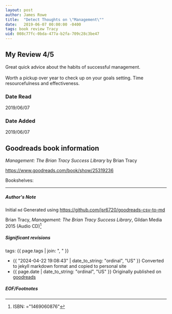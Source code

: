 ```yaml
---
layout: post
author: James Rowe
title:  "Detect Thoughts on \"Management\""
date:   2019-06-07 00:00:00 -0400
tags: book review Tracy 
uid: 008c77fc-0bda-477a-b2fa-709c28c3be47
---
```


<!-- highly dependent on how you personally use jekyll templates, and how you want this to show up -->
<!-- escape any jekyll keys with double brackets -->

## My Review 4/5

Great quick advice about the habits of successful management. <br/><br/>Worth a pickup over year to check up on your goals setting. Time resourcefulness and effectiveness. 

### Date Read
2019/06/07

### Date Added
2019/06/07

## Goodreads book information

*Management: The Brian Tracy Success Library* by Brian Tracy

https://www.goodreads.com/book/show/25319236

Bookshelves: 

---

##### Author's Note

Initial `md` Generated using https://github.com/jsr6720/goodreads-csv-to-md

Brian Tracy, *Management: The Brian Tracy Success Library*,  Gildan Media 2015 (Audio CD)[^1]

##### Significant revisions

tags: {{ page.tags | join: ", " }} <!-- todo move this somewhere -->

- {{ "2024-04-22 19:08:43" | date_to_string: "ordinal", "US" }} Converted to jekyll markdown format and copied to personal site
- {{ page.date | date_to_string: "ordinal", "US" }} Originally published on [goodreads](https://www.goodreads.com)

##### EOF/Footnotes

[^1]: ISBN: ="1469060876"